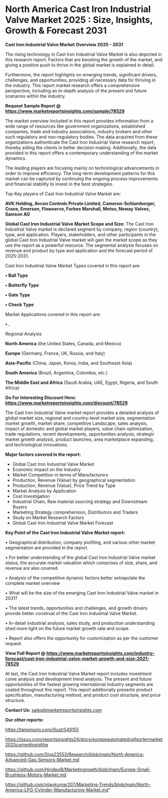# North America Cast Iron Industrial Valve Market 2025 : Size, Insights, Growth & Forecast 2031

<Strong> Cast Iron Industrial Valve Market Overview 2025 - 2031</strong>

The rising technology in Cast Iron Industrial Valve Market is also depicted in this research report. Factors that are boosting the growth of the market, and giving a positive push to thrive in the global market is explained in detail.

Furthermore, the report highlights on emerging trends, significant drivers, challenges, and opportunities, providing all necessary data for thriving in the industry. This report market research offers a comprehensive perspective, including an in-depth analysis of the present and future scenarios within the industry.

<strong>Request Sample Report @ <a href=https://www.marketreportsinsights.com/sample/78529>https://www.marketreportsinsights.com/sample/78529</a></strong>

The market overview included in this report provides information from a wide range of resources like government organizations, established companies, trade and industry associations, industry brokers and other such regulatory and non-regulatory bodies. The data acquired from these organizations authenticate the Cast Iron Industrial Valve research report, thereby aiding the clients in better decision making. Additionally, the data provided in this report offers a contemporary understanding of the market dynamics.

The leading players are focusing mainly on technological advancements in order to improve efficiency. The long-term development patterns for this market can be captured by continuing the ongoing process improvements and financial stability to invest in the best strategies.

Top Key players of Cast Iron Industrial Valve Market are:

<strong>AVK Holding, Avcon Controls Private Limited, Cameron-Schlumberger, Crane, Emerson, Flowserve, Forbes Marshall, Metso, Neway Valves, Samson AG</strong>

<strong><b>Global Cast Iron Industrial Valve Market Scope and Size:</b></strong>
The Cast Iron Industrial Valve market is declared segment by company, region (country), type, and application. Players, stakeholders, and other participants in the global Cast Iron Industrial Valve market will gain the market scope as they use the report as a powerful resource. The segmental analysis focuses on revenue and product by type and application and the forecast period of 2025-2031.

Cast Iron Industrial Valve Market Types covered in this report are:

<strong>• Ball Type

• Butterfly Type

• Gate Type

• Check Type</strong>

Market Applications covered in this report are:

<strong>• .</strong> 

Regional Analysis

<strong>North America</strong> (the United States, Canada, and Mexico)

<strong>Europe</strong> (Germany, France, UK, Russia, and Italy)

<strong>Asia-Pacific</strong> (China, Japan, Korea, India, and Southeast Asia)

<strong>South America</strong> (Brazil, Argentina, Colombia, etc.)

<strong>The Middle East and Africa</strong> (Saudi Arabia, UAE, Egypt, Nigeria, and South Africa)

<strong>Go For Interesting Discount Here: <a href=https://www.marketreportsinsights.com/discount/78529>https://www.marketreportsinsights.com/discount/78529</a></strong>

The Cast Iron Industrial Valve market report provides a detailed analysis of global market size, regional and country-level market size, segmentation market growth, market share, competitive Landscape, sales analysis, impact of domestic and global market players, value chain optimization, trade regulations, recent developments, opportunities analysis, strategic market growth analysis, product launches, area marketplace expanding, and technological innovations.

<strong><b>Major factors covered in the report:</b></strong>
<ul>
  <li>Global Cast Iron Industrial Valve Market </li>
  <li>Economic Impact on the Industry</li>
  <li>Market Competition in terms of Manufacturers</li>
  <li>Production, Revenue (Value) by geographical segmentation</li>
  <li>Production, Revenue (Value), Price Trend by Type</li>
  <li>Market Analysis by Application</li>
  <li>Cost Investigation</li>
  <li>Industrial Chain, Raw material sourcing strategy and Downstream Buyers</li>
  <li>Marketing Strategy comprehension, Distributors and Traders</li>
  <li>Study on Market Research Factors</li>
  <li>Global Cast Iron Industrial Valve Market Forecast</li>
</ul>

<strong><b>Key Point of the Cast Iron Industrial Valve Market report:</b></strong>

• Geographical distribution, company profiling, and various other market segmentation are provided in the report.

• For better understanding of the global Cast Iron Industrial Valve market status, the accurate market valuation which comprises of size, share, and revenue are also covered.

• Analysis of the competitive dynamic factors better extrapolate the complete market overview

• What will be the size of the emerging Cast Iron Industrial Valve market in 2031?

• The latest trends, opportunities and challenges, and growth drivers provide better construal of the Cast Iron Industrial Valve Market.

• In-detail industrial analysis, sales study, and production understanding shed more light on the future market growth rate and scope.

• Report also offers the opportunity for customization as per the customer request.

<strong><b>View Full Report @ <a href=https://www.marketreportsinsights.com/industry-forecast/cast-iron-industrial-valve-market-growth-and-size-2021-78529>https://www.marketreportsinsights.com/industry-forecast/cast-iron-industrial-valve-market-growth-and-size-2021-78529</a></b></strong>


At last, the Cast Iron Industrial Valve Market report includes investment come analysis and development trend analysis. The present and future opportunities of the fastest growing international industry segments are coated throughout this report. This report additionally presents product specification, manufacturing method, and product cost structure, and price structure.

<strong>Contact Us:</strong>
sales@marketreportsinsights.com

<strong>Our other reports:</strong>

<a href=https://tanomuno.com/illust/549155>https://tanomuno.com/illust/549155</a>

<a href=https://issuu.com/reportsinsights24/docs/europeautomatedcellsortermarket2025currentinsightw>https://issuu.com/reportsinsights24/docs/europeautomatedcellsortermarket2025currentinsightw</a>

<a href=https://github.com/Siya23553/Research/blob/main/North-America-Advanced-Gas-Sensors-Market.md>https://github.com/Siya23553/Research/blob/main/North-America-Advanced-Gas-Sensors-Market.md</a>

<a href=https://github.com/Hindavi8/Marketingrowth/blob/main/Europe-Small-Brushless-Motors-Market.md>https://github.com/Hindavi8/Marketingrowth/blob/main/Europe-Small-Brushless-Motors-Market.md</a>

<a href=https://github.com/vijaykumar207/Marketing-Trends/blob/main/North-America-LPG-Cylinder-Manufacturing-Market.md>https://github.com/vijaykumar207/Marketing-Trends/blob/main/North-America-LPG-Cylinder-Manufacturing-Market.md</a>"
